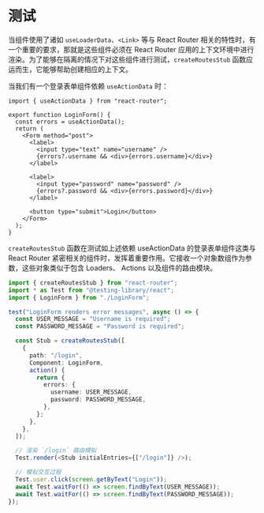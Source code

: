 # 测试

当组件使用了诸如 `useLoaderData`、`<Link>` 等与 React Router 相关的特性时，有一个重要的要求，那就是这些组件必须在 React Router 应用的上下文环境中进行渲染。为了能够在隔离的情况下对这些组件进行测试，`createRoutesStub` 函数应运而生，它能够帮助创建相应的上下文。

当我们有一个登录表单组件依赖 `useActionData` 时：

```tsx
import { useActionData } from "react-router";

export function LoginForm() {
  const errors = useActionData();
  return (
    <Form method="post">
      <label>
        <input type="text" name="username" />
        {errors?.username && <div>{errors.username}</div>}
      </label>

      <label>
        <input type="password" name="password" />
        {errors?.password && <div>{errors.password}</div>}
      </label>

      <button type="submit">Login</button>
    </Form>
  );
}
```

`createRoutesStub` 函数在测试如上述依赖 useActionData 的登录表单组件这类与 React Router 紧密相关的组件时，发挥着重要作用。它接收一个对象数组作为参数，这些对象类似于包含 Loaders、 Actions 以及组件的路由模块。

```ts
import { createRoutesStub } from "react-router";
import * as Test from "@testing-library/react";
import { LoginForm } from "./LoginForm";

test("LoginForm renders error messages", async () => {
  const USER_MESSAGE = "Username is required";
  const PASSWORD_MESSAGE = "Password is required";

  const Stub = createRoutesStub([
    {
      path: "/login",
      Component: LoginForm,
      action() {
        return {
          errors: {
            username: USER_MESSAGE,
            password: PASSWORD_MESSAGE,
          },
        };
      },
    },
  ]);

  // 渲染 `/login` 路由模拟
  Test.render(<Stub initialEntries={["/login"]} />);

  // 模拟交互过程
  Test.user.click(screen.getByText("Login"));
  await Test.waitFor(() => screen.findByText(USER_MESSAGE));
  await Test.waitFor(() => screen.findByText(PASSWORD_MESSAGE));
});
```

